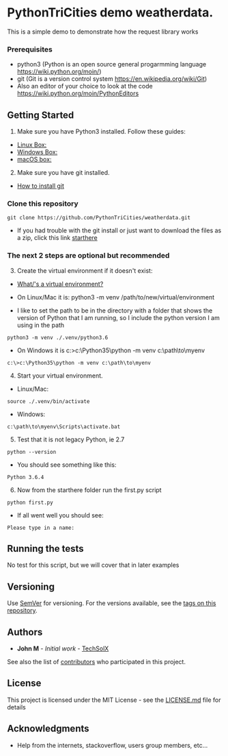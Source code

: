 # PythonTriCities demo weatherdata.

This is a simple demo to demonstrate how the request library works

### Prerequisites

* python3 (Python is an open source general progarmming language https://wiki.python.org/moin/)
* git (Git is a version control system https://en.wikipedia.org/wiki/Git)
* Also an editor of your choice to look at the code https://wiki.python.org/moin/PythonEditors

## Getting Started

1. Make sure you have Python3 installed.  Follow these guides:
  * [Linux Box:](https://docs.python.org/3/using/unix.html)
  * [Windows Box:](https://docs.python.org/3/using/windows.html)
  * [macOS box:](http://docs.python-guide.org/en/latest/starting/install3/osx/)
  
2. Make sure you have git installed.
  * [How to install git](https://git-scm.com/book/en/v2/Getting-Started-Installing-Git)
  
### Clone this repository

```
git clone https://github.com/PythonTriCities/weatherdata.git
```
* If you had trouble with the git install or just want to download the files as a zip, click this link [starthere](https://github.com/PythonTriCities/weatherdata/archive/master.zip)

### The next 2 steps are optional but recommended

3. Create the virtual environment if it doesn\'t exist:
  * [What/'s a virtual environment?](https://docs.python.org/3/library/venv.html)

* On Linux/Mac it is: python3 -m venv /path/to/new/virtual/environment

 * I like to set the path to be in the directory with a folder that shows the  version of Python that I am running, so I include the python version I am using in the path

```
python3 -m venv ./.venv/python3.6
```
* On Windows it is c:\>c:\Python35\python -m venv c:\path\to\myenv

```
c:\>c:\Python35\python -m venv c:\path\to\myenv
```

4. Start your virtual environment.

* Linux/Mac:

```
source ./.venv/bin/activate
```

* Windows:

```
c:\path\to\myenv\Scripts\activate.bat
```

5. Test that it is not legacy Python, ie 2.7

```
python --version
```
* You should see something like this:
```
Python 3.6.4
```

6. Now from the starthere folder run the first.py script
```
python first.py
```
* If all went well you should see:
```
Please type in a name: 
```

## Running the tests

No test for this script, but we will cover that in later examples

## Versioning

Use [SemVer](http://semver.org/) for versioning. For the versions available, see the [tags on this repository](https://github.com/PythonTriCities/weatherdata.git/tags).

## Authors

* **John M** - *Initial work* - [TechSolX](https://github.com/techsolx)

See also the list of [contributors](https://github.com/PythonTriCities/weatherdata/graphs/contributors) who participated in this project.

## License

This project is licensed under the MIT License - see the [LICENSE.md](LICENSE.md) file for details

## Acknowledgments

* Help from the internets, stackoverflow, users group members, etc...

